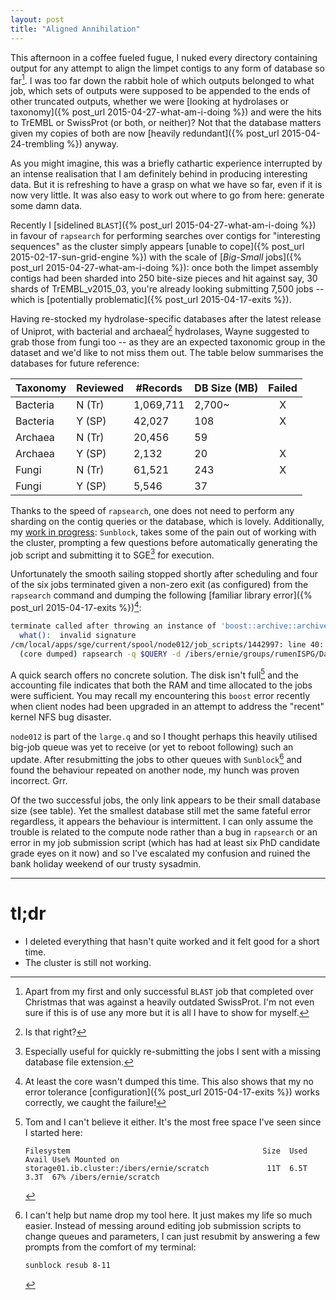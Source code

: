 ```yaml
---
layout: post
title: "Aligned Annihilation"
---
```


This afternoon in a coffee fueled fugue, I nuked every directory containing output for any attempt
to align the limpet contigs to any form of database so far[^1]. I was too far down the rabbit hole of which outputs
belonged to what job, which sets of outputs were supposed to be appended to the ends of other truncated
outputs, whether we were [looking at hydrolases or taxonomy]({% post_url 2015-04-27-what-am-i-doing %})
and were the hits to TrEMBL or SwissProt (or both, or neither)? Not that the database matters
given my copies of both are now [heavily redundant]({% post_url 2015-04-24-trembling %}) anyway.

As you might imagine, this was a briefly cathartic experience interrupted by an intense realisation
that I am definitely behind in producing interesting data. But it is refreshing to have
a grasp on what we have so far, even if it is now very little. It was also easy to work out where to
go from here: generate some damn data.

Recently I [sidelined `BLAST`]({% post_url 2015-04-27-what-am-i-doing %}) in favour of `rapsearch`
for performing searches over contigs for "interesting sequences" as the cluster simply appears
[unable to cope]({% post_url 2015-02-17-sun-grid-engine %}) with the scale of
[*Big-Small* jobs]({% post_url 2015-04-27-what-am-i-doing %}): once both the limpet assembly contigs
had been sharded into 250 bite-size pieces and hit against say, 30 shards of TrEMBL\_v2015_03,
you're already looking submitting 7,500 jobs -- which is [potentially problematic]({% post_url 2015-04-17-exits %}).

Having re-stocked my hydrolase-specific databases after the latest release of Uniprot, with bacterial
and archaeal[^2] hydrolases, Wayne suggested to grab those from fungi too -- as they are an expected
taxonomic group in the dataset and we'd like to not miss them out. The table below summarises the
databases for future reference:

| Taxonomy | Reviewed | #Records  | DB Size (MB) | Failed |
|----------|----------|-----------|--------------|:------:|
| Bacteria | N (Tr)   | 1,069,711 | 2,700~       | X |
| Bacteria | Y (SP)   | 42,027    | 108          | X |
| Archaea  | N (Tr)   | 20,456    | 59           |  |
| Archaea  | Y (SP)   | 2,132     | 20           | X |
| Fungi    | N (Tr)   | 61,521    | 243          | X |
| Fungi    | Y (SP)   | 5,546     | 37           | |

Thanks to the speed of `rapsearch`, one does not need to perform any sharding on the contig queries
or the database, which is lovely. Additionally, my
[work in progress](https://github.com/samstudio8/sunblock): `Sunblock`,
takes some of the pain out of working with the cluster, prompting a few questions
before automatically generating the job script and submitting it to SGE[^3] for execution.

Unfortunately the smooth sailing stopped shortly after scheduling and four of the six jobs terminated given
a non-zero exit (as configured) from the `rapsearch` command and dumping the following [familiar library error]({% post_url 2015-04-17-exits %})[^4]:

```bash
terminate called after throwing an instance of 'boost::archive::archive_exception'
  what():  invalid signature
/cm/local/apps/sge/current/spool/node012/job_scripts/1442997: line 40: 31100 Aborted
  (core dumped) rapsearch -q $QUERY -d /ibers/ernie/groups/rumenISPG/Databases/2015_04-trembl-ec3/rapsearch/2015-04__uniprot__ec_3__tax_2-Bacteria__reviewed_no.rap -u 1 -z 5 -e 0.00001 > $OUTFILE
```

A quick search offers no concrete solution. The disk isn't full[^6] and the accounting file indicates that
both the RAM and time allocated to the jobs were sufficient. You may recall my encountering this `boost` error
recently when client nodes had been upgraded in an attempt to address the "recent" kernel NFS bug disaster.

`node012` is part of the `large.q` and so I thought perhaps this heavily utilised big-job queue was yet to receive
(or yet to reboot following) such an update. After resubmitting the jobs to other queues with `Sunblock`[^5]
and found the behaviour repeated on another node, my hunch was proven incorrect. Grr.

Of the two successful jobs, the only link appears to be their small database size (see table). Yet the smallest database
still met the same fateful error regardless, it appears the behaviour is intermittent.
I can only assume the trouble is related to the compute node rather than a bug in `rapsearch` or an error in my
job submission script (which has had at least six PhD candidate grade eyes on it now) and so I've escalated
my confusion and ruined the bank holiday weekend of our trusty sysadmin.

* * *

# tl;dr
* I deleted everything that hasn't quite worked and it felt good for a short time.
* The cluster is still not working.

[^1]: Apart from my first and only successful `BLAST` job that completed over Christmas that was against
    a heavily outdated SwissProt. I'm not even sure if this is of use any more but it is all I have to
    show for myself.

[^2]: Is that right?

[^3]: Especially useful for quickly re-submitting the jobs I sent with a missing database file extension.

[^4]: At least the core wasn't dumped this time. This also shows that my no error tolerance
    [configuration]({% post_url 2015-04-17-exits %}) works correctly, we caught the failure!
    
[^5]: I can't help but name drop my tool here. It just makes my life so much easier. Instead of messing
    around editing job submission scripts to change queues and parameters, I can just resubmit by answering
    a few prompts from the comfort of my terminal:

    ```bash
    sunblock resub 8-11
    ```
    
[^6]: Tom and I can't believe it either. It's the most free space I've seen since I started here:

    ```
    Filesystem                                           Size  Used Avail Use% Mounted on
    storage01.ib.cluster:/ibers/ernie/scratch             11T  6.5T  3.3T  67% /ibers/ernie/scratch
    ```
